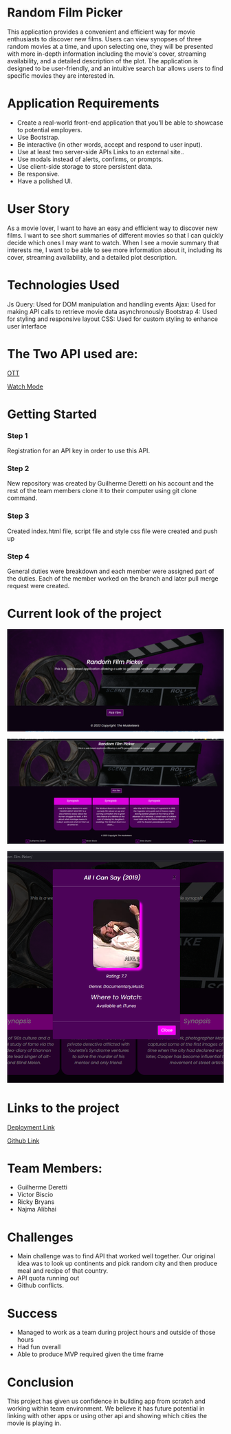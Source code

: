 # Random Film Picker

This application provides a convenient and efficient way for movie enthusiasts to discover new films. Users can view synopses of three random movies at a time, and upon selecting one, they will be presented with more in-depth information including the movie's cover, streaming availability, and a detailed description of the plot. The application is designed to be user-friendly, and an intuitive search bar allows users to find specific movies they are interested in.


# Application Requirements

* Create a real-world front-end application that you’ll be able to showcase to potential employers. 
* Use Bootstrap.
* Be interactive (in other words, accept and respond to user input).
* Use at least two server-side APIs Links to an external site..
* Use modals instead of alerts, confirms, or prompts.
* Use client-side storage to store persistent data.
* Be responsive.
* Have a polished UI.

# User Story

As a movie lover, I want to have an easy and efficient way to discover new films. I want to see short summaries of different movies so that I can quickly decide which ones I may want to watch. When I see a movie summary that interests me, I want to be able to see more information about it, including its cover, streaming availability, and a detailed plot description.

# Technologies Used

Js Query: Used for DOM manipulation and handling events
Ajax: Used for making API calls to retrieve movie data asynchronously
Bootstrap 4: Used for styling and responsive layout
CSS: Used for custom styling to enhance user interface

# The Two API used are:

[OTT](https://rapidapi.com/gox-ai-gox-ai-default/api/ott-details)

[Watch Mode](https://watchmode.p.rapidapi.com)

# Getting Started

### Step 1

Registration for an API key in order to use this API.

### Step 2

New repository was created by Guilherme Deretti on his account and the rest of the team members clone it to their computer using git clone command.

### Step 3

Created index.html file, script file and style css file were created and push up

### Step 4

General duties were breakdown and each member were assigned part of the duties. Each of the member worked on the branch and later pull merge request were created. 


# Current look of the project

![On Loading](./assets/images/onload.png)


![upon clicking Pick Film](./assets/images/synopsis.png)


![Clicking Synopsis](./assets/images/Modal2.png)

# Links to the project

[Deployment Link](https://guilhermederetti.github.io/Random-Film-Picker/)

[Github Link](https://github.com/GuilhermeDeretti/Random-Film-Picker/)


# Team Members:

* Guilherme Deretti
* Victor Biscio
* Ricky Bryans
* Najma Alibhai

# Challenges

* Main challenge was to find API that worked well together. Our original idea was to look up continents and pick random city and then produce meal and recipe of that country.
* API quota running out
* Github conflicts.

# Success

* Managed to work as a team during project hours and outside of those hours
* Had fun overall
* Able to produce MVP required given the time frame

# Conclusion

This project has given us confidence in building app from scratch and working within team environment. We believe it has future potential in linking with other apps or using other api and showing which cities the movie is playing in. 
    

